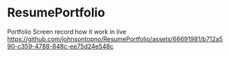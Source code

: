 # ResumePortfolio
Portfolio
Screen record how it work in live 
https://github.com/johnsontopno/ResumePortfolio/assets/66691981/b712a590-c359-4788-848c-ee75d24e548c

